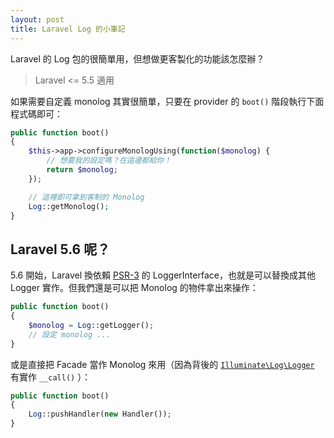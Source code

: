 ```yaml
---
layout: post
title: Laravel Log 的小筆記
---
```


Laravel 的 Log 包的很簡單用，但想做更客製化的功能該怎麼辦？

> Laravel <= 5.5 適用

如果需要自定義 monolog 其實很簡單，只要在 provider 的 `boot()` 階段執行下面程式碼即可：

```php
public function boot()
{
    $this->app->configureMonologUsing(function($monolog) {
        // 想要我的設定嗎？在這邊都給你！
        return $monolog;
    });

    // 這裡即可拿到客制的 Monolog
    Log::getMonolog();
}
```

## Laravel 5.6 呢？

5.6 開始，Laravel 換依賴 [PSR-3][] 的 LoggerInterface，也就是可以替換成其他 Logger 實作。但我們還是可以把 Monolog 的物件拿出來操作：

```php
public function boot()
{
    $monolog = Log::getLogger();
    // 設定 monolog ...
}
```

或是直接把 Facade 當作 Monolog 來用（因為背後的 [`Illuminate\Log\Logger`][Logger] 有實作 `__call()` ）：

```php
public function boot()
{
    Log::pushHandler(new Handler());
}
```

[Logger]: https://github.com/laravel/framework/blob/5.6/src/Illuminate/Log/Logger.php
[PSR-3]: https://www.php-fig.org/psr/psr-3/
